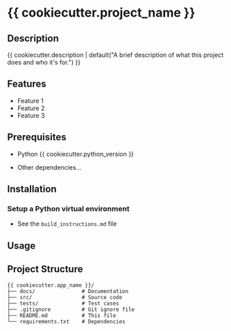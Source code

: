 # {{ cookiecutter.project_name }}

## Description
{{ cookiecutter.description | default("A brief description of what this project does and who it's for.") }}

## Features
<!-- TODO: Add features -->
- Feature 1
- Feature 2
- Feature 3

## Prerequisites
- Python {{ cookiecutter.python_version }}
<!-- TODO: Add dependencies -->
- Other dependencies...

## Installation

### Setup a Python virtual environment
- See the `build_instructions.md` file

## Usage


## Project Structure
```
{{ cookiecutter.app_name }}/
├── docs/               # Documentation
├── src/                # Source code
├── tests/              # Test cases
├── .gitignore          # Git ignore file
├── README.md           # This file
└── requirements.txt    # Dependencies
```
